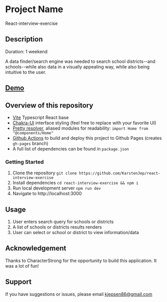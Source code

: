 # Project Name
React-interview-exercise

## Description
Duration: 1 weekend

A data finder/search engine was needed to search school districts--and schools--while also data in a visually appealing way, while also being intuitive to the user.

## [Demo](https://karstenjep.github.io/react-interview-exercise/)

## Overview of this repository

- [Vite](https://vitejs.dev/guide/) Typescript React base
- [Chakra-UI](https://chakra-ui.com/docs/principles) interface styling (feel free to replace with your favorite UI)
- [Pretty resolver](tsconfig.paths.json), aliased modules for readability: `import Home from "@components/Home"`
- [Github Actions](.github/workflows/push.yaml) to build and deploy this project to Github Pages (creates `gh-pages` branch) 
- A full list of dependencies can be found in `package.json`

### Getting Started
1. Clone the repository `git clone https://github.com/KarstenJep/react-interview-exercise`
2. Install dependencies `cd react-interview-exercise && npm i`
3. Run local development server `npm run dev`
4. Navigate to http://localhost:3000

## Usage
 1. User enters search query for schools or districts
 2. A list of schools or districts results renders
 3. User can select or school or district to view information/data

 ## Acknowledgement
Thanks to CharacterStrong for the opportunity to build this application. It was a lot of fun!

## Support
If you have suggestions or issues, please email kjepsen86@gmail.com